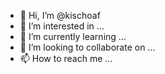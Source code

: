 - 👋 Hi, I’m @kischoaf
- 👀 I’m interested in ...
- 🌱 I’m currently learning ...
- 💞️ I’m looking to collaborate on ...
- 📫 How to reach me ...

<!---
kischoaf/kischoaf is a ✨ special ✨ repository because its `README.md` (this file) appears on your GitHub profile.
You can click the Preview link to take a look at your changes.
--->
